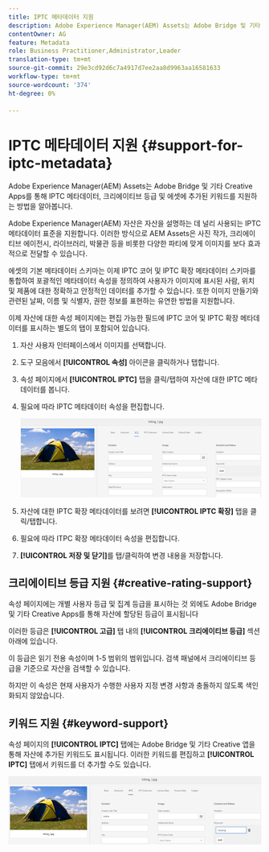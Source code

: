 ```yaml
---
title: IPTC 메타데이터 지원
description: Adobe Experience Manager(AEM) Assets는 Adobe Bridge 및 기타 Creative Apps를 통해 IPTC 메타데이터, 크리에이티브 등급 및 에셋에 추가된 키워드를 지원하는 방법을 알아봅니다.
contentOwner: AG
feature: Metadata
role: Business Practitioner,Administrator,Leader
translation-type: tm+mt
source-git-commit: 29e3cd92d6c7a4917d7ee2aa8d9963aa16581633
workflow-type: tm+mt
source-wordcount: '374'
ht-degree: 0%

---
```



# IPTC 메타데이터 지원 {#support-for-iptc-metadata}

Adobe Experience Manager(AEM) Assets는 Adobe Bridge 및 기타 Creative Apps를 통해 IPTC 메타데이터, 크리에이티브 등급 및 에셋에 추가된 키워드를 지원하는 방법을 알아봅니다.

Adobe Experience Manager(AEM) 자산은 자산을 설명하는 데 널리 사용되는 IPTC 메타데이터 표준을 지원합니다. 이러한 방식으로 AEM Assets은 사진 작가, 크리에이티브 에이전시, 라이브러리, 박물관 등을 비롯한 다양한 파티에 맞게 이미지를 보다 효과적으로 전달할 수 있습니다.

에셋의 기본 메타데이터 스키마는 이제 IPTC 코어 및 IPTC 확장 메타데이터 스키마를 통합하여 포괄적인 메타데이터 속성을 정의하여 사용자가 이미지에 표시된 사람, 위치 및 제품에 대한 정확하고 안정적인 데이터를 추가할 수 있습니다. 또한 이미지 만들기와 관련된 날짜, 이름 및 식별자, 권한 정보를 표현하는 유연한 방법을 지원합니다.

이제 자산에 대한 속성 페이지에는 편집 가능한 필드에 IPTC 코어 및 IPTC 확장 메타데이터를 표시하는 별도의 탭이 포함되어 있습니다.

1. 자산 사용자 인터페이스에서 이미지를 선택합니다.
1. 도구 모음에서 **[!UICONTROL 속성]** 아이콘을 클릭하거나 탭합니다.
1. 속성 페이지에서 **[!UICONTROL IPTC]** 탭을 클릭/탭하여 자산에 대한 IPTC 메타데이터를 봅니다.
1. 필요에 따라 IPTC 메타데이터 속성을 편집합니다.

   ![iptc_tab](assets/iptc_tab.png)

1. 자산에 대한 IPTC 확장 메타데이터를 보려면 **[!UICONTROL IPTC 확장]** 탭을 클릭/탭합니다.
1. 필요에 따라 ITPC 확장 메타데이터 속성을 편집합니다.
1. **[!UICONTROL 저장 및 닫기]**&#x200B;를 탭/클릭하여 변경 내용을 저장합니다.

## 크리에이티브 등급 지원 {#creative-rating-support}

속성 페이지에는 개별 사용자 등급 및 집계 등급을 표시하는 것 외에도 Adobe Bridge 및 기타 Creative Apps를 통해 자산에 할당된 등급이 표시됩니다

이러한 등급은 **[!UICONTROL 고급]** 탭 내의 **[!UICONTROL 크리에이티브 등급]** 섹션 아래에 있습니다.

이 등급은 읽기 전용 속성이며 1-5 범위의 범위입니다. 검색 패널에서 크리에이티브 등급을 기준으로 자산을 검색할 수 있습니다.

하지만 이 속성은 현재 사용자가 수행한 사용자 지정 변경 사항과 충돌하지 않도록 색인화되지 않았습니다.

## 키워드 지원 {#keyword-support}

속성 페이지의 **[!UICONTROL IPTC]** 탭에는 Adobe Bridge 및 기타 Creative 앱을 통해 자산에 추가된 키워드도 표시됩니다. 이러한 키워드를 편집하고 **[!UICONTROL IPTC]** 탭에서 키워드를 더 추가할 수도 있습니다.

![키워드](assets/keywords.png)

